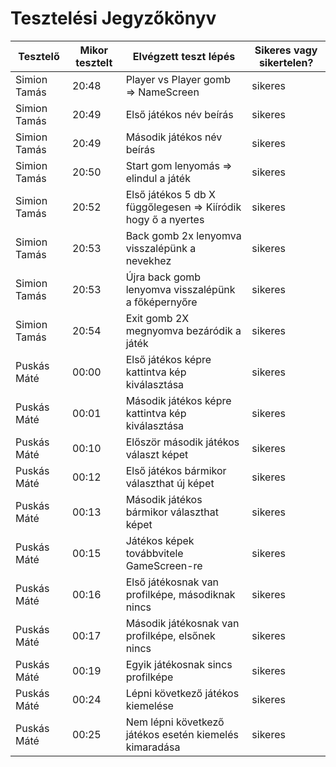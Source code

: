 # Tesztelési Jegyzőkönyv

| Tesztelő | Mikor tesztelt | Elvégzett teszt lépés | Sikeres vagy sikertelen? |
|----------|-------------|------------|-------------------|
| Simion Tamás | 20:48 | Player vs Player gomb => NameScreen| sikeres |
| Simion Tamás | 20:49 | Első játékos név beírás | sikeres |
| Simion Tamás | 20:49 | Második játékos név beírás | sikeres |
| Simion Tamás | 20:50 | Start gom lenyomás => elindul a játék | sikeres |
| Simion Tamás | 20:52 | Első játékos 5 db X függőlegesen => Kiíródik hogy ő a nyertes| sikeres |
| Simion Tamás | 20:53 | Back gomb 2x lenyomva visszalépünk a nevekhez | sikeres|
| Simion Tamás | 20:53 | Újra back gomb lenyomva visszalépünk a főképernyőre | sikeres |
| Simion Tamás | 20:54 | Exit gomb 2X megnyomva bezáródik a játék | sikeres |
| Puskás Máté | 00:00 | Első játékos képre kattintva kép kiválasztása | sikeres |
| Puskás Máté | 00:01 | Második játékos képre kattintva kép kiválasztása | sikeres |
| Puskás Máté | 00:10 | Először második játékos választ képet | sikeres |
| Puskás Máté | 00:12 | Első játékos bármikor választhat új képet | sikeres |
| Puskás Máté | 00:13 | Második játékos bármikor választhat képet | sikeres |
| Puskás Máté | 00:15 | Játékos képek továbbvitele GameScreen-re | sikeres |
| Puskás Máté | 00:16 | Első játékosnak van profilképe, másodiknak nincs | sikeres |
| Puskás Máté | 00:17 | Második játékosnak van profilképe, elsőnek nincs | sikeres |
| Puskás Máté | 00:19 | Egyik játékosnak sincs profilképe | sikeres |
| Puskás Máté | 00:24 | Lépni következő játékos kiemelése | sikeres |
| Puskás Máté | 00:25 | Nem lépni következő játékos esetén kiemelés kimaradása | sikeres |
